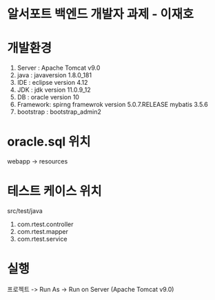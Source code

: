 알서포트  백엔드 개발자 과제 - 이재호
====================================
# 개발환경
1. Server : Apache Tomcat v9.0
2. java : javaversion 1.8.0_181
3. IDE : eclipse version 4.12
4. JDK : jdk version 11.0.9_12
5. DB : oracle version 10
6. Framework: spirng framewrok version 5.0.7.RELEASE
              mybatis 3.5.6
7. bootstrap : bootstrap_admin2

# oracle.sql 위치
webapp -> resources

# 테스트 케이스 위치
src/test/java
1. com.rtest.controller
2. com.rtest.mapper
3. com.rtest.service

# 실행
프로젝트 -> Run As -> Run on Server (Apache Tomcat v9.0)
